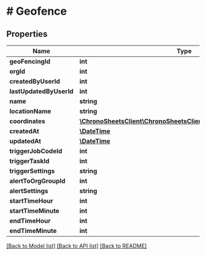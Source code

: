# # Geofence

## Properties

Name | Type | Description | Notes
------------ | ------------- | ------------- | -------------
**geoFencingId** | **int** |  | [optional] 
**orgId** | **int** |  | [optional] 
**createdByUserId** | **int** |  | [optional] 
**lastUpdatedByUserId** | **int** |  | [optional] 
**name** | **string** |  | [optional] 
**locationName** | **string** |  | [optional] 
**coordinates** | [**\ChronoSheetsClient\ChronoSheetsClientLibModel\BasicCoordinate[]**](BasicCoordinate.md) |  | [optional] 
**createdAt** | [**\DateTime**](\DateTime.md) |  | [optional] 
**updatedAt** | [**\DateTime**](\DateTime.md) |  | [optional] 
**triggerJobCodeId** | **int** |  | [optional] 
**triggerTaskId** | **int** |  | [optional] 
**triggerSettings** | **string** |  | [optional] 
**alertToOrgGroupId** | **int** |  | [optional] 
**alertSettings** | **string** |  | [optional] 
**startTimeHour** | **int** |  | [optional] 
**startTimeMinute** | **int** |  | [optional] 
**endTimeHour** | **int** |  | [optional] 
**endTimeMinute** | **int** |  | [optional] 

[[Back to Model list]](../../README.md#documentation-for-models) [[Back to API list]](../../README.md#documentation-for-api-endpoints) [[Back to README]](../../README.md)


